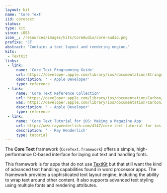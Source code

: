 ```yaml
---
layout: kit
name: 'Core Text'
iid: coretext
status:
type: kit
since: iOS3
icon__: /resources/images/kits/CoreAudio/core-audio.png
prefixe: 'CT'
abstract: "Contains a text layout and rendering engine."
kits:
 - TextKit
links:
 - link:
     name: 'Core Text Programming Guide'
     url: https://developer.apple.com/library/ios/documentation/StringsTextFonts/Conceptual/CoreText_Programming/Introduction/Introduction.html
     description: ' - Apple Developer'
     type: reference
 - link:
     name: 'Core Text Reference Collection'
     url: https://developer.apple.com/library/ios/documentation/Carbon/Reference/CoreText_Framework_Ref/index.html
     was: https://developer.apple.com/library/ios/documentation/Carbon/Reference/CoreText_Framework_Ref/_index.html
     description: ' - Apple Developer'
     type: reference
 - link:
     name: 'Core Text Tutorial for iOS: Making a Magazine App'
     url: http://www.raywenderlich.com/4147/core-text-tutorial-for-ios-making-a-magazine-app
     description: ' - Ray Wenderlich'
     type: tutorial
---
```


The **Core Text** framework (`CoreText.framework`) offers a simple, high-performance C-based interface for laying out text and handling fonts. 

This framework is for apps that do not use [TextKit](/TextKit) but that still want the kind of advanced text handling capabilities found in word processor apps. The framework provides a sophisticated text layout engine, including the ability to wrap text around other content. It also supports advanced text styling using multiple fonts and rendering attributes.

